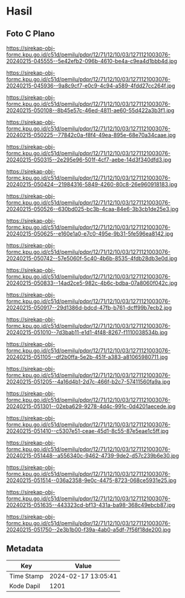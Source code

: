 # Hasil

## Foto C Plano

https://sirekap-obj-formc.kpu.go.id/c51d/pemilu/pdpr/12/71/12/10/03/1271121003076-20240215-045555--5e42efb2-096b-4610-be4a-c9ea4d1bbb4d.jpg

https://sirekap-obj-formc.kpu.go.id/c51d/pemilu/pdpr/12/71/12/10/03/1271121003076-20240215-045936--9a8c9cf7-e0c9-4c94-a589-4fdd27cc264f.jpg

https://sirekap-obj-formc.kpu.go.id/c51d/pemilu/pdpr/12/71/12/10/03/1271121003076-20240215-050108--8b45e57c-46ed-4811-ae60-55d422a3b3f1.jpg

https://sirekap-obj-formc.kpu.go.id/c51d/pemilu/pdpr/12/71/12/10/03/1271121003076-20240215-050225--77842c0a-f8f4-49ea-895e-68e70a34caae.jpg

https://sirekap-obj-formc.kpu.go.id/c51d/pemilu/pdpr/12/71/12/10/03/1271121003076-20240215-050315--2e295e96-501f-4cf7-aebe-14d3f340dfd3.jpg

https://sirekap-obj-formc.kpu.go.id/c51d/pemilu/pdpr/12/71/12/10/03/1271121003076-20240215-050424--21984316-5849-4260-80c8-26e960918183.jpg

https://sirekap-obj-formc.kpu.go.id/c51d/pemilu/pdpr/12/71/12/10/03/1271121003076-20240215-050526--630bd025-bc3b-4caa-84e6-3b3cb1de25e3.jpg

https://sirekap-obj-formc.kpu.go.id/c51d/pemilu/pdpr/12/71/12/10/03/1271121003076-20240215-050625--e160e1a0-e7c0-495e-9b31-5fe596ea8142.jpg

https://sirekap-obj-formc.kpu.go.id/c51d/pemilu/pdpr/12/71/12/10/03/1271121003076-20240215-050742--57e5060f-5c40-4b6b-8535-4fdb28db3e0d.jpg

https://sirekap-obj-formc.kpu.go.id/c51d/pemilu/pdpr/12/71/12/10/03/1271121003076-20240215-050833--14ad2ce5-982c-4b6c-bdba-07a8060f042c.jpg

https://sirekap-obj-formc.kpu.go.id/c51d/pemilu/pdpr/12/71/12/10/03/1271121003076-20240215-050917--29d1386d-bdcd-47fb-b761-dcff99b7ecb2.jpg

https://sirekap-obj-formc.kpu.go.id/c51d/pemilu/pdpr/12/71/12/10/03/1271121003076-20240215-051010--7d3bab11-e1d1-4f48-8267-f1110038534b.jpg

https://sirekap-obj-formc.kpu.go.id/c51d/pemilu/pdpr/12/71/12/10/03/1271121003076-20240215-051105--df2b0ffa-5e2b-451f-a383-a81065980711.jpg

https://sirekap-obj-formc.kpu.go.id/c51d/pemilu/pdpr/12/71/12/10/03/1271121003076-20240215-051205--4a16d4b1-2d7c-466f-b2c7-57411560fa9a.jpg

https://sirekap-obj-formc.kpu.go.id/c51d/pemilu/pdpr/12/71/12/10/03/1271121003076-20240215-051301--02eba629-9278-4d4c-991c-0d4201aecede.jpg

https://sirekap-obj-formc.kpu.go.id/c51d/pemilu/pdpr/12/71/12/10/03/1271121003076-20240215-051410--c5307e51-ceae-45d1-8c55-87e5eae1c5ff.jpg

https://sirekap-obj-formc.kpu.go.id/c51d/pemilu/pdpr/12/71/12/10/03/1271121003076-20240215-051448--a556340c-9462-4739-9de2-d57c239b6e30.jpg

https://sirekap-obj-formc.kpu.go.id/c51d/pemilu/pdpr/12/71/12/10/03/1271121003076-20240215-051514--036a2358-9e0c-4475-8723-068ce5931e25.jpg

https://sirekap-obj-formc.kpu.go.id/c51d/pemilu/pdpr/12/71/12/10/03/1271121003076-20240215-051635--443323cd-bf13-431a-ba98-368c49ebcb87.jpg

https://sirekap-obj-formc.kpu.go.id/c51d/pemilu/pdpr/12/71/12/10/03/1271121003076-20240215-051750--2e3b1b00-f39a-4ab0-a5df-7f56f18de200.jpg


## Metadata

| Key        | Value               |
| ---------- | ------------------- |
| Time Stamp | 2024-02-17 13:05:41 |
| Kode Dapil | 1201                |



